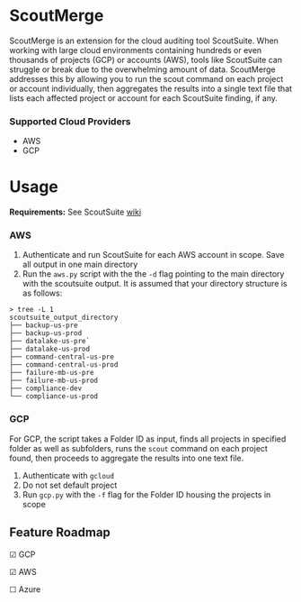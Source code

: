 # ScoutMerge
ScoutMerge is an extension for the cloud auditing tool ScoutSuite. When working with large cloud environments containing hundreds or even thousands of projects (GCP) or accounts (AWS), tools like ScoutSuite can struggle or break due to the overwhelming amount of data. ScoutMerge addresses this by allowing you to run the scout command on each project or account individually, then aggregates the results into a single text file that lists each affected project or account for each ScoutSuite finding, if any.

### Supported Cloud Providers
- AWS
- GCP

# Usage
**Requirements:** See ScoutSuite [wiki](https://github.com/nccgroup/ScoutSuite/wiki/Setup)

### AWS
1. Authenticate and run ScoutSuite for each AWS account in scope. Save all output in one main directory
2. Run the `aws.py` script with the the `-d` flag pointing to the main directory with the scoutsuite output. It is assumed that your directory structure is as follows:

```
> tree -L 1
scoutsuite_output_directory
├── backup-us-pre
├── backup-us-prod
├── datalake-us-pre`
├── datalake-us-prod
├── command-central-us-pre
├── command-central-us-prod
├── failure-mb-us-pre
├── failure-mb-us-prod
├── compliance-dev
└── compliance-us-prod
```

### GCP
For GCP, the script takes a Folder ID as input, finds all projects in specified folder as well as subfolders, runs the `scout` command on each project found, then proceeds to aggregate the results into one text file.
1. Authenticate with `gcloud`
2. Do not set default project
3. Run `gcp.py` with the `-f` flag for the Folder ID housing the projects in scope

## Feature Roadmap
&#9745; GCP

&#9745; AWS

&#9744; Azure